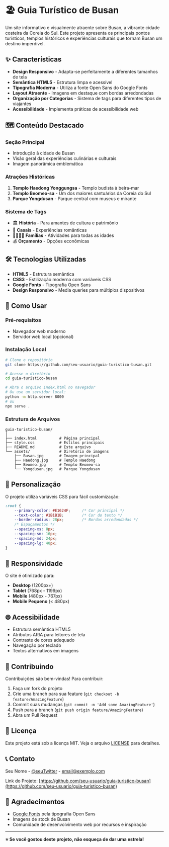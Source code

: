 # 🏖️ Guia Turístico de Busan

Um site informativo e visualmente atraente sobre Busan, a vibrante cidade costeira da Coreia do Sul. Este projeto apresenta os principais pontos turísticos, templos históricos e experiências culturais que tornam Busan um destino imperdível.

## ✨ Características

- **Design Responsivo** - Adapta-se perfeitamente a diferentes tamanhos de tela
- **Semântica HTML5** - Estrutura limpa e acessível
- **Tipografia Moderna** - Utiliza a fonte Open Sans do Google Fonts
- **Layout Atraente** - Imagens em destaque com bordas arredondadas
- **Organização por Categorias** - Sistema de tags para diferentes tipos de viajantes
- **Acessibilidade** - Implementa práticas de acessibilidade web

## 🗺️ Conteúdo Destacado

### Seção Principal
- Introdução à cidade de Busan
- Visão geral das experiências culinárias e culturais
- Imagem panorâmica emblemática

### Atrações Históricas
1. **Templo Haedong Yonggungsa** - Templo budista à beira-mar
2. **Templo Beomeo-sa** - Um dos maiores santuários da Coreia do Sul
3. **Parque Yongdusan** - Parque central com museus e mirante

### Sistema de Tags
- 🏛️ **História** - Para amantes de cultura e patrimônio
- 💑 **Casais** - Experiências românticas
- 👨‍👩‍👧‍👦 **Famílias** - Atividades para todas as idades
- 💰 **Orçamento** - Opções econômicas

## 🛠️ Tecnologias Utilizadas

- **HTML5** - Estrutura semântica
- **CSS3** - Estilização moderna com variáveis CSS
- **Google Fonts** - Tipografia Open Sans
- **Design Responsivo** - Media queries para múltiplos dispositivos

## 🚀 Como Usar

### Pré-requisitos
- Navegador web moderno
- Servidor web local (opcional)

### Instalação Local
```bash
# Clone o repositório
git clone https://github.com/seu-usuario/guia-turistico-busan.git

# Acesse o diretório
cd guia-turistico-busan

# Abra o arquivo index.html no navegador
# Ou use um servidor local:
python -m http.server 8000
# ou
npx serve .
```

### Estrutura de Arquivos
```
guia-turistico-busan/
│
├── index.html          # Página principal
├── style.css           # Estilos principais
├── README.md           # Este arquivo
└── assets/             # Diretório de imagens
    ├── Busan.jpg       # Imagem principal
    ├── Haedong.jpg     # Templo Haedong
    ├── Beomeo.jpg      # Templo Beomeo-sa
    └── Yongdusan.jpg   # Parque Yongdusan
```

## 🎨 Personalização

O projeto utiliza variáveis CSS para fácil customização:

```css
:root {
    --primary-color: #E1624F;     /* Cor principal */
    --text-color: #1B1B1B;        /* Cor do texto */
    --border-radius: 28px;        /* Bordas arredondadas */
    /* Espaçamentos */
    --spacing-xs: 8px;
    --spacing-sm: 16px;
    --spacing-md: 24px;
    --spacing-lg: 40px;
}
```

## 📱 Responsividade

O site é otimizado para:
- **Desktop** (1200px+)
- **Tablet** (768px - 1199px)
- **Mobile** (480px - 767px)
- **Mobile Pequeno** (< 480px)

## 🌐 Acessibilidade

- Estrutura semântica HTML5
- Atributos ARIA para leitores de tela
- Contraste de cores adequado
- Navegação por teclado
- Textos alternativos em imagens

## 🤝 Contribuindo

Contribuições são bem-vindas! Para contribuir:

1. Faça um fork do projeto
2. Crie uma branch para sua feature (`git checkout -b feature/AmazingFeature`)
3. Commit suas mudanças (`git commit -m 'Add some AmazingFeature'`)
4. Push para a branch (`git push origin feature/AmazingFeature`)
5. Abra um Pull Request

## 📄 Licença

Este projeto está sob a licença MIT. Veja o arquivo [LICENSE](LICENSE) para detalhes.

## 📞 Contato

Seu Nome - [@seuTwitter](https://twitter.com/seuTwitter) - email@exemplo.com

Link do Projeto: [https://github.com/seu-usuario/guia-turistico-busan](https://github.com/seu-usuario/guia-turistico-busan)

## 🙏 Agradecimentos

- [Google Fonts](https://fonts.google.com/) pela tipografia Open Sans
- Imagens de stock de Busan
- Comunidade de desenvolvimento web por recursos e inspiração

---

**⭐️ Se você gostou deste projeto, não esqueça de dar uma estrela!**
